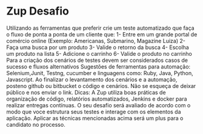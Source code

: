 # Zup Desafio

Utilizando as ferramentas que preferir crie um teste automatizado que faça o fluxo de ponta
a ponta de um cliente que:
1- Entre em um grande portal de comércio online
(Exemplo: Americanas, Submarino, Magazine Luiza)
2- Faça uma busca por um produto
3- Valide o retorno da busca
4- Escolha um produto na lista
5- Adicione o carrinho
6- Valide o produto no carrinho
Para a criação dos cenários de testes devem ser considerados casos de sucesso e fluxos
alternativos
Sugestões de ferramentas para automação:​ Selenium,Junit, Testng, cucumber e
linguagens como: Ruby, Java, Python, Javascript. Ao finalizar o levantamento dos cenários
e a automação, posteno github ou bitbucket o código e cenários. Não se esqueça de deixar
público e nos enviar o link.
Dicas:
A Zup utiliza boas práticas de organização de código, relatórios automatizados, Jenkins e
docker para realizar entregas contínuas.
O seu desafio será avaliado de acordo com o modo que voce estrutura seus testes e
interage com os elementos da aplicação.
Aplicar as técnicas mencionadas acima será um plus para o candidato no processo.
